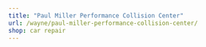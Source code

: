 ```yaml
---
title: "Paul Miller Performance Collision Center"
url: /wayne/paul-miller-performance-collision-center/
shop: car repair
---
```

